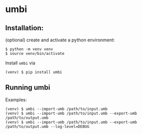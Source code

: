 # umbi

## Installation:

(optional) create and activate a python environment:

```
$ python -m venv venv
$ source venv/bin/activate
```

Install `umbi` via
```
(venv) $ pip install umbi
```

## Running umbi

Examples:
```
(venv) $ umbi --import-umb /path/to/input.umb
(venv) $ umbi --import-umb /path/to/input.umb --export-umb /path/to/output.umb
(venv) $ umbi --import-umb /path/to/input.umb --export-umb /path/to/output.umb --log-level=DEBUG
```
